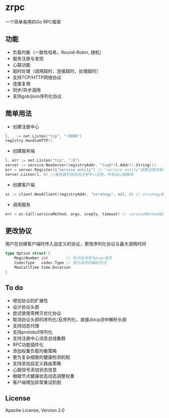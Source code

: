 # zrpc
一个简单易用的Go RPC框架

## 功能
* 负载均衡（一致性哈希，Round-Robin, 随机）
* 服务注册与发现
* 心跳功能
* 超时处理（调用超时，连接超时，处理超时）
* 支持TCP/HTTP网络协议
* 连接复用
* 同步/异步调用
* 支持gob/json序列化协议

## 简单用法
* 创建注册中心
``` Go
l, _ := net.Listen("tcp", ":9999")
registry.HandleHTTP()
```
* 创建服务端
``` Go
l, err := net.Listen("tcp", ":0")
server := service.NewServer(registryAddr, "tcp@"+l.Addr().String()) 
err = server.Register(&"service entity") // "service entity"指需注册的服务实体
server.Listen(l, 0) //服务器将自动向注册中心注册，并启动心跳服务
```
* 创建客户端
``` Go
xc := client.NewXClient(registryAddr, "strategy", nil, 0) // strategy指客户端指定的负载均衡策略，注册中心提供：ConsistentHash，RoundRobin，RandomSelect负载均衡策略，0表示对连接不做时间要求
```
* 调用服务
``` Go
err = xc.Call(serviceMethod, args, &reply, timeout) // serviceMethod指调用的服务，timeout指调用超时阈值
```

## 更改协议
用户在创建客户端时传入自定义的协议，更改序列化协议与最大调用时间
``` Go
type Option struct {
	MagicNumber int        // 标识该消息为zrpc请求
	CodecType   codec.Type // 表示请求的编码方式
	MaxCallTime time.Duration
}
```

## To do
* 增加协议的扩展性
* 设计协议头部
* 尝试使用零拷贝优化协议
* 取消协议头部的序列化/反序列化，直接从tcp流中解析头部
* 支持动态代理
* 支持protobuf序列化
* 支持注册中心消息总线集群
* RPC功能插件化
* 添加权重负载均衡策略
* 更为复杂细致的健康检测机制
* 支持添加自定义路由策略
* 心跳信号添加状态信息
* 根据节点健康状态动态调整权重
* 客户端增加异常重试机制

## License
Apache License, Version 2.0

